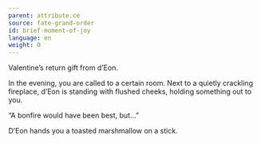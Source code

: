 ```yaml
---
parent: attribute.ce
source: fate-grand-order
id: brief-moment-of-joy
language: en
weight: 0
---
```


Valentine’s return gift from d’Eon.

In the evening, you are called to a certain room.
Next to a quietly crackling fireplace, d’Eon is standing with flushed cheeks, holding something out to you.

“A bonfire would have been best, but…”

D’Eon hands you a toasted marshmallow on a stick.
